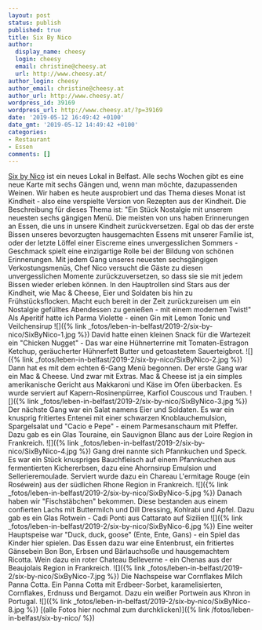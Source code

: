 ```yaml
---
layout: post
status: publish
published: true
title: Six By Nico
author:
  display_name: cheesy
  login: cheesy
  email: christine@cheesy.at
  url: http://www.cheesy.at/
author_login: cheesy
author_email: christine@cheesy.at
author_url: http://www.cheesy.at/
wordpress_id: 39169
wordpress_url: http://www.cheesy.at/?p=39169
date: '2019-05-12 16:49:42 +0100'
date_gmt: '2019-05-12 14:49:42 +0100'
categories:
- Restaurant
- Essen
comments: []
---
```

[Six by Nico](https://www.sixbynico.co.uk/) ist ein neues Lokal in Belfast. Alle sechs Wochen gibt es eine neue Karte mit sechs Gängen und, wenn man möchte, dazupassenden Weinen.
Wir haben es heute ausprobiert und das Thema dieses Monat ist Kindheit - also eine verspielte Version von Rezepten aus der Kindheit. Die Beschreibung für dieses Thema ist:
"Ein Stück Nostalgie mit unserem neuesten sechs gängigen Menü.
Die meisten von uns haben Erinnerungen an Essen, die uns in unsere Kindheit zurückversetzen. Egal ob das der erste Bissen unseres bevorzugten hausgemachten Essens mit unserer Familie ist, oder der letzte Löffel einer Eiscreme eines unvergesslichen Sommers - Geschmack spielt eine einzigartige Rolle bei der Bildung von schönen Erinnerungen.
Mit jedem Gang unseres neuesten sechsgängigen Verkostungsmenüs, Chef Nico versucht die Gäste zu diesen unvergesslichen Momente zurückzuversetzen, so dass sie sie mit jedem Bissen wieder erleben können. In den Hauptrollen sind Stars aus der Kindheit, wie Mac & Cheese, Eier und Soldaten bis hin zu Frühstücksflocken. Macht euch bereit in der Zeit zurückzureisen um ein Nostalgie gefülltes Abendessen zu genießen - mit einem modernen Twist!"
Als Aperitif hatte ich Parma Violette - einen Gin mit Lemon Tonic und Veilchensirup
![]({% link _fotos/leben-in-belfast/2019-2/six-by-nico/SixByNico-1.jpg %})
David hatte einen kleinen Snack für die Wartezeit ein "Chicken Nugget" - Das war eine Hühnerterrine mit Tomaten-Estragon Ketchup, geräucherter Hühnerfett Butter und getoastetem Sauerteigbrot.
![]({% link _fotos/leben-in-belfast/2019-2/six-by-nico/SixByNico-2.jpg %})
Dann hat es mit dem echten 6-Gang Menü begonnen. Der erste Gang war ein Mac & Cheese. Und zwar mit Extras. Mac & Cheese ist ja ein simples amerikanische Gericht aus Makkaroni und Käse im Ofen überbacken. Es wurde serviert auf Kapern-Rosinenpürree, Karfiol Couscous und Trauben.
![]({% link _fotos/leben-in-belfast/2019-2/six-by-nico/SixByNico-3.jpg %})
Der nächste Gang war ein Salat namens Eier und Soldaten. Es war ein knusprig fritiertes Entenei mit einer schwarzen Knoblauchemulsion, Spargelsalat und "Cacio e Pepe" - einem Parmesanschaum mit Pfeffer.
Dazu gab es ein Glas Touraine, ein Sauvignon Blanc aus der Loire Region in Frankreich.
![]({% link _fotos/leben-in-belfast/2019-2/six-by-nico/SixByNico-4.jpg %})
Gang drei nannte sich Pfannkuchen und Speck. Es war ein Stück knuspriges Bauchfleisch auf einem Pfannkuchen aus fermentierten Kichererbsen, dazu eine Ahornsirup Emulsion und Sellerieremoulade.
Serviert wurde dazu ein Chareau L'ermitage Rouge (ein Roséwein) aus der südlichen Rhone Region in Frankreich.
![]({% link _fotos/leben-in-belfast/2019-2/six-by-nico/SixByNico-5.jpg %})
Danach haben wir "Fischstäbchen" bekommen. Diese bestanden aus einem confierten Lachs mit Buttermilch und Dill Dressing, Kohlrabi und Apfel.
Dazu gab es ein Glas Rotwein - Cadi Ponti aus Cattarato auf Sizilien
![]({% link _fotos/leben-in-belfast/2019-2/six-by-nico/SixByNico-6.jpg %})
Eine weiter Hauptspeise war "Duck, duck, goose" (Ente, Ente, Gans) - ein Spiel das Kinder hier spielen. Das Essen dazu war eine Entenbrust, ein fritiertes Gänsebein Bon Bon, Erbsen und Bärlauchsoße und hausgemachtem Ricotta.
Wein dazu ein roter Chateau Belleverne - ein Chenas aus der Beaujolais Region in Frankreich.
![]({% link _fotos/leben-in-belfast/2019-2/six-by-nico/SixByNico-7.jpg %})
Die Nachspeise war Cornflakes Milch Panna Cotta. Ein Panna Cotta mit Erdbeer-Sorbet, karamelisierten, Cornflakes, Erdnuss und Bergamot. Dazu ein weißer Portwein aus Khron in Portugal.
![]({% link _fotos/leben-in-belfast/2019-2/six-by-nico/SixByNico-8.jpg %})
[(alle Fotos hier nochmal zum durchklicken)]({% link /fotos/leben-in-belfast/six-by-nico/ %})
